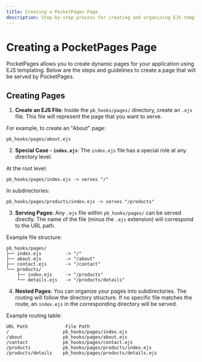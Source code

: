 ```yaml
---
title: Creating a PocketPages Page
description: Step-by-step process for creating and organizing EJS template files in PocketPages, including file naming conventions, directory structure, and URL routing patterns.
---
```


# Creating a PocketPages Page

PocketPages allows you to create dynamic pages for your application using EJS templating. Below are the steps and guidelines to create a page that will be served by PocketPages.

## Creating Pages

1. **Create an EJS File**: Inside the `pb_hooks/pages/` directory, create an `.ejs` file. This file will represent the page that you want to serve.

For example, to create an "About" page:

```text
pb_hooks/pages/about.ejs
```

2. **Special Case - `index.ejs`**: The `index.ejs` file has a special role at any directory level.

At the root level:

```text
pb_hooks/pages/index.ejs -> serves "/"
```

In subdirectories:

```text
pb_hooks/pages/products/index.ejs -> serves "/products"
```

3. **Serving Pages**: Any `.ejs` file within `pb_hooks/pages/` can be served directly. The name of the file (minus the `.ejs` extension) will correspond to the URL path.

Example file structure:

```text
pb_hooks/pages/
├── index.ejs         -> "/"
├── about.ejs         -> "/about"
├── contact.ejs       -> "/contact"
└── products/
    ├── index.ejs     -> "/products"
    └── details.ejs   -> "/products/details"
```

4. **Nested Pages**: You can organize your pages into subdirectories. The routing will follow the directory structure. If no specific file matches the route, an `index.ejs` in the corresponding directory will be served.

Example routing table:

```text
URL Path              File Path
/                    pb_hooks/pages/index.ejs
/about               pb_hooks/pages/about.ejs
/contact             pb_hooks/pages/contact.ejs
/products            pb_hooks/pages/products/index.ejs
/products/details    pb_hooks/pages/products/details.ejs
```
